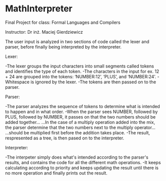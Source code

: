 # MathInterpreter
Final Project for class: Formal Languages and Compilers

Instructor: Dr inż. Maciej Gierdziewicz

The user input is analyzed in two sections of code called the lexer and parser, before finally being interpreted by the interpreter.

Lexer:

-The lexer groups the input characters into small segments called tokens and identifies the type of each token.
-The characters in the input for ex. 12 + 24 are grouped into the tokens: ‘NUMBER:12’, ‘PLUS’, and ‘NUMBER:24’. 
-Whitespace is ignored by the lexer. 
-The tokens are then passed on to the parser.

Parser:

-The parser analyzes the sequence of tokens to determine what is intended to happen and in what order. 
-When the parser sees NUMBER, followed by PLUS, followed by NUMBER, it passes on that the two numbers should be added together...
...In the case of a multiply operation added into the mix, the parser determine that the two numbers next to the multiply operator...
...should be multiplied first before the addition takes place. 
-The result, respresented as a tree, is then pased on to the interpreter.

Interpreter:

-The interpeter simply does what's intended according to the parser's results, and contains the code for all the different math operations. 
-It keeps calculating according to priority and keeps updating the result until there is no more operation and finally prints out the result.



